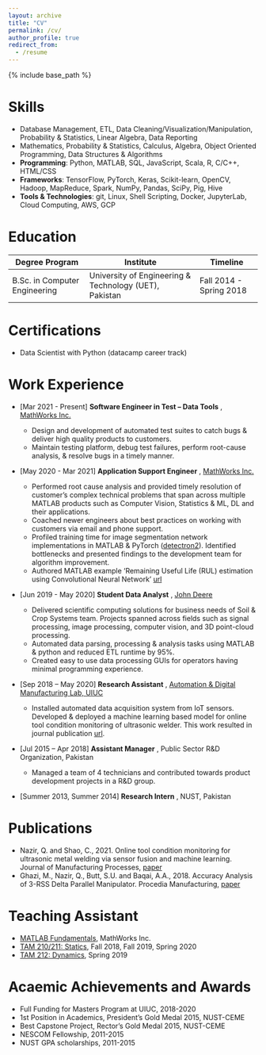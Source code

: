```yaml
---
layout: archive
title: "CV"
permalink: /cv/
author_profile: true
redirect_from:
  - /resume
---
```


{% include base_path %}

Skills
======
* Database Management, ETL, Data Cleaning/Visualization/Manipulation, Probability & Statistics, Linear Algebra, Data Reporting
* Mathematics, Probability & Statistics, Calculus, Algebra, Object Oriented Programming, Data Structures & Algorithms
* **Programming**: Python, MATLAB, SQL, JavaScript, Scala, R, C/C++, HTML/CSS
* **Frameworks**: TensorFlow, PyTorch, Keras, Scikit-learn, OpenCV, Hadoop, MapReduce, Spark, NumPy, Pandas, SciPy, Pig, Hive
* **Tools & Technologies**: git, Linux, Shell Scripting, Docker, JupyterLab, Cloud Computing, AWS, GCP

Education
======

| Degree Program                 	| Institute                                                       	| Timeline                	|
|--------------------------------	|-----------------------------------------------------------------	|-------------------------	|
| B.Sc. in Computer Engineering 	| University of Engineering & Technology (UET), Pakistan            | Fall 2014 - Spring 2018 	|

Certifications
======
* Data Scientist with Python (datacamp career track)

Work Experience
======

* [Mar 2021 - Present] **Software Engineer in Test – Data Tools** , [MathWorks Inc.](https://www.mathworks.com/)
  *	Design and development of automated test suites to catch bugs & deliver high quality products to customers. 
  *	Maintain testing platform, debug test failures, perform root-cause analysis, & resolve bugs in a timely manner.
* [May 2020 - Mar 2021] **Application Support Engineer** , [MathWorks Inc.](https://www.mathworks.com/)
  * Performed root cause analysis and provided timely resolution of customer’s complex technical problems that span across multiple MATLAB products such as Computer Vision, Statistics & ML, DL and their applications.
  * Coached newer engineers about best practices on working with customers via email and phone support. 
  * Profiled training time for image segmentation network implementations in MATLAB & PyTorch ([detectron2](https://github.com/facebookresearch/detectron2)). Identified bottlenecks and presented findings to the development team for algorithm improvement. 
  * Authored MATLAB example ‘Remaining Useful Life (RUL) estimation using Convolutional Neural Network’ [url](https://www.mathworks.com/help//predmaint/ug/remaining-useful-life-estimation-using-convolutional-neural-network.html)

*  [Jun 2019 - May 2020] **Student Data Analyst** , [John Deere](https://www.deere.com/en/)
    *  Delivered scientific computing solutions for business needs of Soil & Crop Systems team. Projects spanned across fields such as signal processing, image processing, computer vision, and 3D point-cloud processing. 
    *  Automated data parsing, processing & analysis tasks using MATLAB & python and reduced ETL runtime by 95%.
    *  Created easy to use data processing GUIs for operators having minimal programming experience.

* [Sep 2018 – May 2020] **Research Assistant** , [Automation & Digital Manufacturing Lab, UIUC](https://shaolab.mechse.illinois.edu/)
  * Installed automated data acquisition system from IoT sensors. Developed & deployed a machine learning based model for online tool condition monitoring of ultrasonic welder. This work resulted in journal publication [url](https://www.sciencedirect.com/science/article/abs/pii/S1526612520308860). 

* [Jul 2015 – Apr 2018] **Assistant Manager** , Public Sector R&D Organization, Pakistan
  * Managed a team of 4 technicians and contributed towards product development projects in a R&D group.

* [Summer 2013, Summer 2014] **Research Intern** , NUST, Pakistan

Publications
======
* Nazir, Q. and Shao, C., 2021. Online tool condition monitoring for ultrasonic metal welding via sensor fusion and machine learning. Journal of Manufacturing Processes, [paper](https://www.sciencedirect.com/science/article/abs/pii/S1526612520308860)
* Ghazi, M., Nazir, Q., Butt, S.U. and Baqai, A.A., 2018. Accuracy Analysis of 3-RSS Delta Parallel Manipulator. Procedia Manufacturing, [paper](https://www.sciencedirect.com/science/article/pii/S2351978918311491)
  
Teaching Assistant
======
* [MATLAB Fundamentals](https://www.mathworks.com/learn/online-courses/matlab-fundamentals.html), MathWorks Inc.
* [TAM 210/211: Statics](https://courses.grainger.illinois.edu/tam210/sp2021/), Fall 2018, Fall 2019, Spring 2020
* [TAM 212: Dynamics](https://courses.grainger.illinois.edu/tam212/sp2021/), Spring 2019
  
 Acaemic Achievements and Awards
======
* Full Funding for Masters Program at UIUC, 2018-2020
* 1st Position in Academics, President’s Gold Medal 2015, NUST-CEME
* Best Capstone Project, Rector’s Gold Medal 2015, NUST-CEME
* NESCOM Fellowship, 2011-2015
* NUST GPA scholarships, 2011-2015
